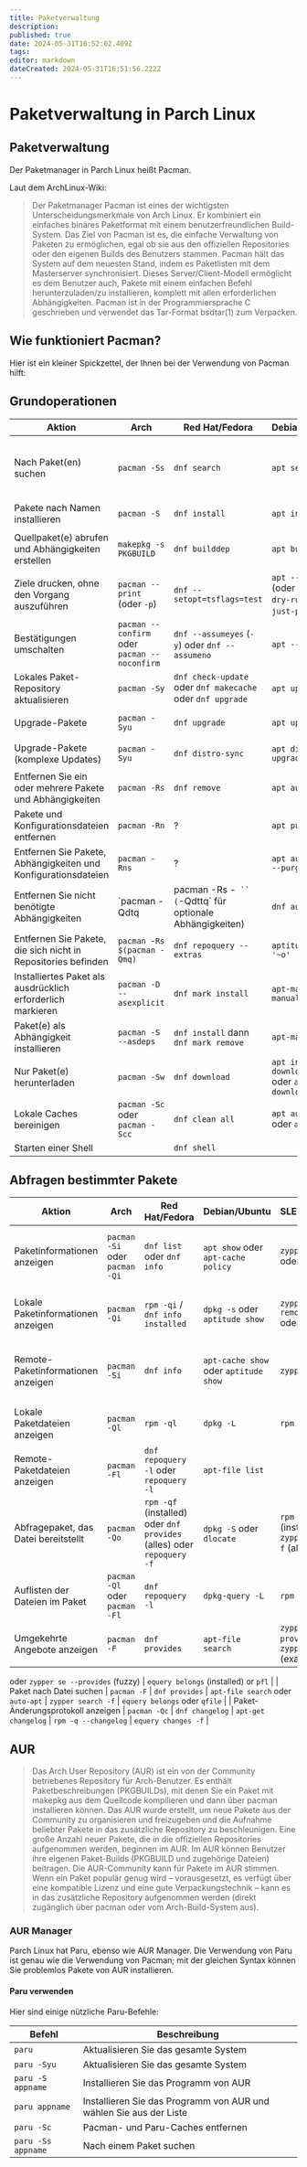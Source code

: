 ```yaml
---
title: Paketverwaltung
description: 
published: true
date: 2024-05-31T16:52:02.409Z
tags: 
editor: markdown
dateCreated: 2024-05-31T16:51:56.222Z
---
```


# Paketverwaltung in Parch Linux

## Paketverwaltung

Der Paketmanager in Parch Linux heißt Pacman.

Laut dem ArchLinux-Wiki:

>Der Paketmanager Pacman ist eines der wichtigsten Unterscheidungsmerkmale von Arch Linux. Er kombiniert ein einfaches binäres Paketformat mit einem benutzerfreundlichen Build-System. Das Ziel von Pacman ist es, die einfache Verwaltung von Paketen zu ermöglichen, egal ob sie aus den offiziellen Repositories oder den eigenen Builds des Benutzers stammen. 
Pacman hält das System auf dem neuesten Stand, indem es Paketlisten mit dem Masterserver synchronisiert. Dieses Server/Client-Modell ermöglicht es dem Benutzer auch, Pakete mit einem einfachen Befehl herunterzuladen/zu installieren, komplett mit allen erforderlichen Abhängigkeiten. 
Pacman ist in der Programmiersprache C geschrieben und verwendet das Tar-Format bsdtar(1) zum Verpacken.


## Wie funktioniert Pacman?

Hier ist ein kleiner Spickzettel, der Ihnen bei der Verwendung von Pacman hilft:

## Grundoperationen

| Aktion | Arch | Red Hat/Fedora | Debian/Ubuntu | SLES/openSUSE | Gentoo |
|--------|------|-----------------|----------------|-----------------|--------|
| Nach Paket(en) suchen | `pacman -Ss` | `dnf search` | `apt search` | `zypper search` oder `zypper se [-s]` | `emerge --search` (`-s`) oder `emerge --searchdesc` (`-S`) |
| Pakete nach Namen installieren | `pacman -S` | `dnf install` | `apt install` | `zypper install` oder `zypper in` | `emerge` |
| Quellpaket(e) abrufen und Abhängigkeiten erstellen | `makepkg -s PKGBUILD` | `dnf builddep` | `apt build-dep` | `zypper source-install` (`zypper si`) oder `zypper install -d` | `emerge`, oder ausdrücklich `emerge --with-bdeps` |
| Ziele drucken, ohne den Vorgang auszuführen | `pacman --print` (oder `-p`) | `dnf --setopt=tsflags=test` | `apt --simulate` (oder `-s`, `--dry-run`, `--just-print`) | `zypper --dry-run` | `emerge --pretend` (`-p`) |
| Bestätigungen umschalten | `pacman --confirm` oder `pacman --noconfirm` | `dnf --assumeyes` (`-y`) oder `dnf --assumeno` | `apt --yes` (`-y`) | `zypper --non-interactive` (`-n`) oder `zypper --no-confirm` (`-y`) | `emerge --ask` (`-a`) |
| Lokales Paket-Repository aktualisieren | `pacman -Sy` | `dnf check-update` oder `dnf makecache` oder `dnf upgrade` | `apt update` | `zypper refresh` oder `zypper ref` `[-s]` | `emerge --sync` |
| Upgrade-Pakete | `pacman -Syu` | `dnf upgrade` | `apt upgrade` | `zypper update` oder `zypper up` | `emerge -[a]uDN @world` |
| Upgrade-Pakete (komplexe Updates) | `pacman -Syu` | `dnf distro-sync` | `apt dist-upgrade` | `zypper dup` | `emerge -[a]uDN @world` |
| Entfernen Sie ein oder mehrere Pakete und Abhängigkeiten | `pacman -Rs` | `dnf remove` | `apt autoremove` | `zypper remove` or `zypper rm` | `emerge --depclean` (`-c`) |
| Pakete und Konfigurationsdateien entfernen | `pacman -Rn` | ? | `apt purge` | ? | n/a |
| Entfernen Sie Pakete, Abhängigkeiten und Konfigurationsdateien | `pacman -Rns` | ? | `apt autoremove --purge` | ? | n/a |
| Entfernen Sie nicht benötigte Abhängigkeiten | `pacman -Qdtq | pacman -Rs -` `` (`-Qdttq` für optionale Abhängigkeiten)| `dnf autoremove` | `apt autoremove` | `zypper rm -u` or `zypper packages --unneeded` | `emerge --depclean` (`-c`) |
| Entfernen Sie Pakete, die sich nicht in Repositories befinden | ```pacman -Rs $(pacman -Qmq)```  | `dnf repoquery --extras` | `aptitude purge '~o'` || ? |
| Installiertes Paket als ausdrücklich erforderlich markieren | `pacman -D --asexplicit` | `dnf mark install` | `apt-mark manual` | `zypper install --force` | `emerge --select` (`-w`) |
| Paket(e) als Abhängigkeit installieren | `pacman -S --asdeps` | `dnf install` dann `dnf mark remove` | `apt-mark auto` | n/a ([workaround](https://bugzilla.opensuse.org/show_bug.cgi?id=1175678)) | `emerge --oneshot` (`-1`) |
| Nur Paket(e) herunterladen | `pacman -Sw` | `dnf download` | `apt install --download-only` oder `apt download` | `zypper --download-only` | `emerge --fetchonly` (`-f`) |
| Lokale Caches bereinigen | `pacman -Sc` oder `pacman -Scc` | `dnf clean all` | `apt autoclean` oder `apt clean` | `zypper clean` | `eclean distfiles` |
| Starten einer Shell | | `dnf shell` | | `zypper shell` ||

## Abfragen bestimmter Pakete

| Aktion | Arch | Red Hat/Fedora | Debian/Ubuntu | SLES/openSUSE | Gentoo |
|--------|------|-----------------|----------------|-----------------|--------|
| Paketinformationen anzeigen | `pacman -Si` oder `pacman -Qi` | `dnf list` oder `dnf info` | `apt show` oder `apt-cache policy` | `zypper info` oder `zypper if` | `emerge -S`, `emerge -pv` oder `eix` |
| Lokale Paketinformationen anzeigen | `pacman -Qi` | `rpm -qi` / `dnf info installed` | `dpkg -s` oder `aptitude show` | `zypper --no-remote info` oder `rpm -qi` | `emerge -pv` oder `emerge -S` |
| Remote-Paketinformationen anzeigen | `pacman -Si` | `dnf info` | `apt-cache show` oder `aptitude show` | `zypper info` | `emerge -pv` and `emerge -S` oder `equery meta` |
| Lokale Paketdateien anzeigen | `pacman -Ql` | `rpm -ql` | `dpkg -L` | `rpm -ql` | `equery files` oder `qlist` |
| Remote-Paketdateien anzeigen | `pacman -Fl` | `dnf repoquery -l` oder `repoquery -l` | `apt-file list` || `pfl` |
| Abfragepaket, das Datei bereitstellt | `pacman -Qo` | `rpm -qf` (installed) oder `dnf provides` (alles) oder `repoquery -f` | `dpkg -S` oder `dlocate` | `rpm -qf` (installed) oder `zypper search -f` (alles) | `equery belongs` oder `qfile` |
| Auflisten der Dateien im Paket | `pacman -Ql` oder `pacman -Fl` | `dnf repoquery -l` | `dpkg-query -L` | `rpm -ql` | `equery files` oder `qlist` |
| Umgekehrte Angebote anzeigen | `pacman -F` | `dnf provides` | `apt-file search` | `zypper what-provides` oder `zypper wp` (exact)

 oder `zypper se --provides` (fuzzy) | `equery belongs` (installed) or `pfl` |
| Paket nach Datei suchen | `pacman -F` | `dnf provides` | `apt-file search` oder `auto-apt` | `zypper search -f` | `equery belongs` oder `qfile` |
| Paket-Änderungsprotokoll anzeigen | `pacman -Qc` | `dnf changelog` | `apt-get changelog` | `rpm -q --changelog` | `equery changes -f` |



## AUR

> Das Arch User Repository (AUR) ist ein von der Community betriebenes Repository für Arch-Benutzer. Es enthält Paketbeschreibungen (PKGBUILDs), mit denen Sie ein Paket mit makepkg aus dem Quellcode kompilieren und dann über pacman installieren können. Das AUR wurde erstellt, um neue Pakete aus der Community zu organisieren und freizugeben und die Aufnahme beliebter Pakete in das zusätzliche Repository zu beschleunigen.
Eine große Anzahl neuer Pakete, die in die offiziellen Repositories aufgenommen werden, beginnen im AUR. Im AUR können Benutzer ihre eigenen Paket-Builds (PKGBUILD und zugehörige Dateien) beitragen. Die AUR-Community kann für Pakete im AUR stimmen. Wenn ein Paket populär genug wird – vorausgesetzt, es verfügt über eine kompatible Lizenz und eine gute Verpackungstechnik – kann es in das zusätzliche Repository aufgenommen werden (direkt zugänglich über pacman oder vom Arch-Build-System aus). 


### AUR Manager

Parch Linux hat Paru, ebenso wie AUR Manager.
Die Verwendung von Paru ist genau wie die Verwendung von Pacman; mit der gleichen Syntax können Sie problemlos Pakete von AUR installieren.

#### Paru verwenden
Hier sind einige nützliche Paru-Befehle:

| Befehl | Beschreibung |
| --- | --- |
| `paru` | Aktualisieren Sie das gesamte System |
| `paru -Syu` | Aktualisieren Sie das gesamte System |
| `paru -S appname` | Installieren Sie das Programm von AUR |
| `paru appname` | Installieren Sie das Programm von AUR und wählen Sie aus der Liste |
| `paru -Sc` | Pacman- und Paru-Caches entfernen |
| `paru -Ss appname` | Nach einem Paket suchen |

